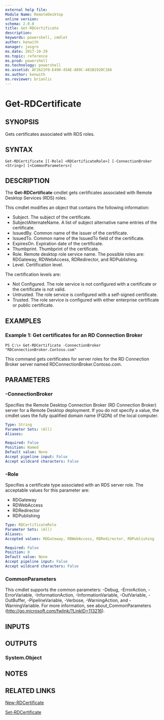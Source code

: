 ```yaml
---
external help file: 
Module Name: RemoteDesktop
online version: 
schema: 2.0.0
title: Get-RDCertificate
description: 
keywords: powershell, cmdlet
author: kenwith
manager: jasgro
ms.date: 2017-10-29
ms.topic: reference
ms.prod: powershell
ms.technology: powershell
ms.assetid: AF2621F0-E490-45AE-A89C-481B1920C166
ms.author: kenwith
ms.reviewer: brianlic
---
```


# Get-RDCertificate

## SYNOPSIS
Gets certificates associated with RDS roles.

## SYNTAX

```
Get-RDCertificate [[-Role] <RDCertificateRole>] [-ConnectionBroker <String>] [<CommonParameters>]
```

## DESCRIPTION
The **Get-RDCertificate** cmdlet gets certificates associated with Remote Desktop Services (RDS) roles.

This cmdlet modifies an object that contains the following information: 

- Subject.
The subject of the certificate.
- SubjectAlternateName.
A list of subject alternative name entries of the certificate.
- IssuedBy.
Common name of the issuer of the certificate.
- IssuedTo.
Common name of the IssuedTo field of the certificate.
- ExpiresOn.
Expiration date of the certificate.
- Thumbprint.
Thumbprint of the certificate.
- Role.
Remote desktop role service name.
The possible roles are: RDGateway, RDWebAccess, RDRedirector, and RDPublishing.
- Level.
Certification level.

The certification levels are: 

- Not Configured.
The role service is not configured with a certificate or the certificate is not valid. 
- Untrusted.
The role service is configured with a self-signed certificate. 
- Trusted.
The role service is configured with either enterprise certificate or public certificate.

## EXAMPLES

### Example 1: Get certificates for an RD Connection Broker
```
PS C:\> Get-RDCertificate -ConnectionBroker "RDConnectionBroker.Contoso.com"
```

This command gets certificates for server roles for the RD Connection Broker server named RDConnectionBroker.Contoso.com.

## PARAMETERS

### -ConnectionBroker
Specifies the Remote Desktop Connection Broker (RD Connection Broker) server for a Remote Desktop deployment.
If you do not specify a value, the cmdlet uses the fully qualified domain name (FQDN) of the local computer.

```yaml
Type: String
Parameter Sets: (All)
Aliases: 

Required: False
Position: Named
Default value: None
Accept pipeline input: False
Accept wildcard characters: False
```

### -Role
Specifies a certificate type associated with an RDS server role.
The acceptable values for this parameter are:

- RDGateway
- RDWebAccess
- RDRedirector
- RDPublishing

```yaml
Type: RDCertificateRole
Parameter Sets: (All)
Aliases: 
Accepted values: RDGateway, RDWebAccess, RDRedirector, RDPublishing

Required: False
Position: 0
Default value: None
Accept pipeline input: False
Accept wildcard characters: False
```

### CommonParameters
This cmdlet supports the common parameters: -Debug, -ErrorAction, -ErrorVariable, -InformationAction, -InformationVariable, -OutVariable, -OutBuffer, -PipelineVariable, -Verbose, -WarningAction, and -WarningVariable. For more information, see about_CommonParameters (http://go.microsoft.com/fwlink/?LinkID=113216).

## INPUTS

## OUTPUTS

### System.Object

## NOTES

## RELATED LINKS

[New-RDCertificate](./New-RDCertificate.md)

[Set-RDCertificate](./Set-RDCertificate.md)
